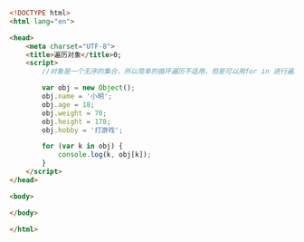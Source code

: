 
<BlogInfo id="230" title="26.遍历对象" author="白日梦想猿" pv=0 read_times=0 pre_cost_time="0分21秒" category="js学习" tag_list="['js学习']" create_time="2020.08.05 13:59:36" update_time="2020.08.05 14:02:54" />

```html
<!DOCTYPE html>
<html lang="en">

<head>
    <meta charset="UTF-8">
    <title>遍历对象</title>0;
    <script>
        //对象是一个无序的集合，所以简单的循环遍历不适用，但是可以用for in 进行遍历

        var obj = new Object();
        obj.name = '小明';
        obj.age = 18;
        obj.weight = 70;
        obj.height = 178;
        obj.hobby = '打游戏';

        for (var k in obj) {
            console.log(k, obj[k]);
        }
    </script>
</head>

<body>

</body>

</html>
```
